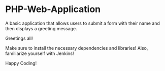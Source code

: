# PHP-Web-Application
A basic application that allows users to submit a form with their name and then displays a greeting message.

Greetings all! 

Make sure to install the necessary dependencies and libraries! 
Also, familiarize yourself with Jenkins! 

Happy Coding! 
